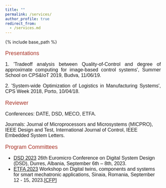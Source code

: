```yaml
---
title: ""
permalink: /services/
author_profile: true
redirect_from:
  - /services.md
---
```


{% include base_path %}


<style>
p { margin-bottom: 0px; }
</style>

<font face="helvetica" color="#A93226" size="4">
<p>Presentations</p></font>
<font face="helvetica" size="3">

  <p align="justify">1. 'Tradeoff analysis between Quality-of-Control and degree of approximate computing for image-based control systems', Summer School on CPS&IoT 2019, Budva, 11/06/19.</p>
 
  <p align="justify">2. 'System-wide Optimization of Logistics in Manufacturing Systems', CPS Week 2018, Porto, 10/04/18.</p>

<font face="helvetica" color="#A93226" size="4">
<p>Reviewer</p></font>

  <p> Conferences: DATE, DSD, MECO, ETFA. </p>
  
  <p> Journals: Journal of Microprocessors and Microsystems (MICPRO), IEEE Design and Test, International Journal of Control, IEEE Embedded System Letters. </p>

<font face="helvetica" color="#A93226" size="4">
<p>Program Committees</p></font>
  <ul>
  <li> <a href="https://dsd-seaa2023.com/dsd/" target="_blank">DSD 2023</a> 26th Euromicro Conference on Digital System Design (DSD), Durres, Albania, September 6th – 8th, 2023. </li>
  
  <li> <a href="https://2023.ieee-etfa.org/" target="_blank">ETFA 2023</a> Workshop on Digital twins, components and systems for smart mechatronic applications, Sinaia, Romania, September 12 - 15, 2023.<a href="https://sajid-mohamed.github.io/files/WS02_IMOCO4E.pdf" target="_blank">[CFP]</a></li>
  </ul>
